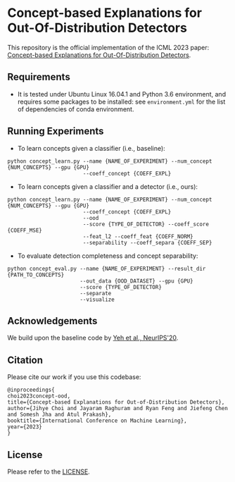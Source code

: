 # Concept-based Explanations for Out-Of-Distribution Detectors
This repository is the official implementation of the ICML 2023 paper: [Concept-based Explanations for Out-Of-Distribution Detectors](https://arxiv.org/pdf/2203.02586.pdf).

## Requirements
* It is tested under Ubuntu Linux 16.04.1 and Python 3.6 environment, and requires some packages to be installed: see `environment.yml` for the list of dependencies of conda environment. 


## Running Experiments
* To learn concepts given a classifier (i.e., baseline): 
```
python concept_learn.py --name {NAME_OF_EXPERIMENT} --num_concept {NUM_CONCEPTS} --gpu {GPU}
                        --coeff_concept {COEFF_EXPL}
```
* To learn concepts given a classifier and a detector (i.e., ours):
```
python concept_learn.py --name {NAME_OF_EXPERIMENT} --num_concept {NUM_CONCEPTS} --gpu {GPU} 
                        --coeff_concept {COEFF_EXPL}
                        --ood 
                        --score {TYPE_OF_DETECTOR} --coeff_score {COEFF_MSE}
                        --feat_l2 --coeff_feat {COEFF_NORM} 
                        --separability --coeff_separa {COEFF_SEP}
```
* To evaluate detection completeness and concept separability:
```
python concept_eval.py --name {NAME_OF_EXPERIMENT} --result_dir {PATH_TO_CONCEPTS}
                       --out_data {OOD_DATASET} --gpu {GPU} 
                       --score {TYPE_OF_DETECTOR}
                       --separate
                       --visualize
```

## Acknowledgements
We build upon the baseline code by [Yeh et al., NeurIPS'20](https://github.com/chihkuanyeh/concept_exp).

## Citation
Please cite our work if you use this codebase:
```
@inproceedings{
choi2023concept-ood,
title={Concept-based Explanations for Out-of-Distribution Detectors},
author={Jihye Choi and Jayaram Raghuram and Ryan Feng and Jiefeng Chen and Somesh Jha and Atul Prakash},
booktitle={International Conference on Machine Learning},
year={2023}
}
```

## License
Please refer to the [LICENSE](https://github.com/jfc43/stratified-adv-rej/blob/main/LICENSE).
